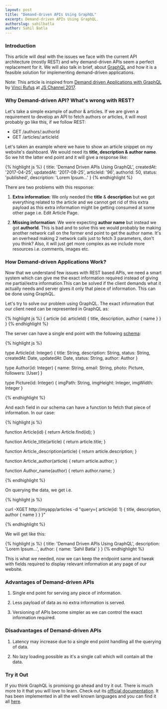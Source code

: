 ```yaml
---
layout: post
title: "Demand-driven APIs Using GraphQL"
excerpt: Demand-driven APIs Using GraphQL.
authorslug: sahilbatla
author: Sahil Batla
---
```


### Introduction

This article will deal with the issues we face with the current API architecture (mostly REST) and why demand-driven APIs seem a perfect replacement for it. We will also talk in brief, about <a href="http://graphql.org/learn/">GraphQL</a> and how it is a feasible solution for implementing demand-driven applications.

Note: This article is inspired from [Demand driven Applications with GraphQL](https://www.slideshare.net/vincirufus/demand-driven-applications-with-graphql-78403822) by [Vinci Rufus](https://www.linkedin.com/in/vinci) at [JS Channel 2017](http://2017.jschannel.com/).

### Why Demand-driven API? What's wrong with REST?

Let's take a simple example of author & articles. If we are given a requirement to develop an API to fetch authors or articles, it will most probably go like this, if we follow REST:

<ul>
  <li> GET /authors/:authorId </li>
  <li> GET /articles/:articleId </li>
</ul>

Let's taken an example where we have to show an article snippet on my website's dashboard. We would need its **title, description & author name**. So we hit the latter end point and it will give a response like:

{% highlight js %}
{
  title: 'Demand Driven APIs Using GraphQL',
  createdAt: '2017-04-25',
  updatedAt: '2017-08-25',
  articleId: '96',
  authorId: 50,
  status: 'published',
  description: 'Lorem Ipsum...'
}
{% endhighlight %}

There are two problems with this response:

1) **Extra information**: We only needed the **title** & **description** but we got everything related to the article and we cannot get rid of this extra payload as this extra information might be getting consumed at some other page i.e. Edit Article Page.

2) **Missing information**: We were expecting **author name** but instead we got **authorId**. This is bad and to solve this we would probably be making another network call on the former end point to get the author name. It's an overhead making 2 network calls just to fetch 3 parameters, don't you think? Also, it will just get more complex as we include more resources i.e. comments, images etc.


### How Demand-driven Applications Work?

Now that we understand few issues with REST based APIs, we need a smart system which can give me the exact information required instead of giving me partial/extra information.This can be solved if the client demands what it actually needs and server gives it only that piece of information. This can be done using GraphQL.

Let's try to solve our problem using GraphQL. The exact information that our client need can be represented in GraphQL as:

{% highlight js %}
{
  article (id: articleId)
  {
    title,
    description,
    author {
      name
    }
  }
}
{% endhighlight %}

The server can have a single end point with the following [schema](http://graphql.org/learn/schema/):

{% highlight js %}

type Article(id: Integer) {
  title: String,
  description: String,
  status: String,
  createdAt: Date,
  updatedAt: Date,
  status: String,
  author: Author
}

type Author(id: Integer) {
  name: String,
  email: String,
  photo: Picture,
  followers: [User]
}

type Picture(id: Integer) {
  imgPath: String,
  imgHeight: Integer,
  imgWidth: Integer
}

{% endhighlight %}

And each field in our schema can have a function to fetch that piece of information. In our case:

{% highlight js %}

  function Article(id) {
    return Article.find(id);
  }

  function Article_title(article) {
    return article.title;
  }

  function Article_description(article) {
    return article.description;
  }

  function Article_author(article) {
    return article.author;
  }

  function Author_name(author) {
    return author.name;
  }

{% endhighlight %}

On querying the data, we get i.e.

{% highlight js %}

curl -XGET http://myapp/articles -d "query={
  article(id: 1) {
    title,
    description,
    author {
      name
    }
  }
}"

{% endhighlight %}

We will get like this:

{% highlight js %}
{
  title: 'Demand Driven APIs Using GraphQL',
  description: 'Lorem Ipsum...',
  author: {
    name: 'Sahil Batla'
  }
}
{% endhighlight %}

This is what we needed, now we can keep the endpoint same and tweak with fields required to display relevant information at any page of our website.

### Advantages of Demand-driven APIs

1) Single end point for serving any piece of information.

2) Less payload of data as no extra information is served.

3) Versioning of APIs become simpler as we can control the exact information required.

### Disadvantages of Demand-driven APIs

1) Latency may increase due to a single end point handling all the querying of data.

2) No lazy loading possible as it's a single call which will contain all the data.

### Try it Out

If you think GraphQL is promising go ahead and try it out. There is much more to it that you will love to learn. Check out its [official documentation](http://graphql.org/learn/). It has been implemented in all the well known languages and you can find it all [here](http://graphql.org/code/).
